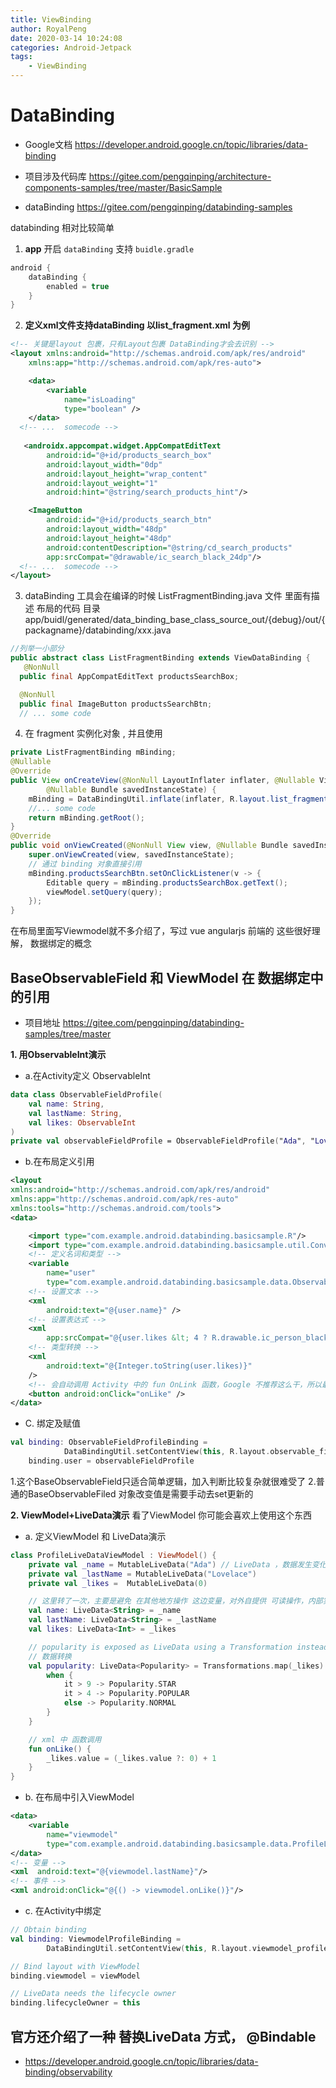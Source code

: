 ```yaml
---
title: ViewBinding
author: RoyalPeng
date: 2020-03-14 10:24:08
categories: Android-Jetpack
tags:
    - ViewBinding
---
```

# DataBinding 
* Google文档 https://developer.android.google.cn/topic/libraries/data-binding

* 项目涉及代码库 https://gitee.com/pengqinping/architecture-components-samples/tree/master/BasicSample
* dataBinding https://gitee.com/pengqinping/databinding-samples

databinding 相对比较简单

1. **app** 开启 `dataBinding` 支持 `buidle.gradle`
```groovy
android {
    dataBinding {
        enabled = true
    }
}
```
2. **定义xml文件支持dataBinding 以list_fragment.xml 为例**
```xml
<!-- 关键是layout 包裹，只有Layout包裹 DataBinding才会去识别 -->
<layout xmlns:android="http://schemas.android.com/apk/res/android"
    xmlns:app="http://schemas.android.com/apk/res-auto">

    <data>
        <variable
            name="isLoading"
            type="boolean" />
    </data>
  <!-- ...  somecode -->
 
   <androidx.appcompat.widget.AppCompatEditText
        android:id="@+id/products_search_box"
        android:layout_width="0dp"
        android:layout_height="wrap_content"
        android:layout_weight="1"
        android:hint="@string/search_products_hint"/>

    <ImageButton
        android:id="@+id/products_search_btn"
        android:layout_width="48dp"
        android:layout_height="48dp"
        android:contentDescription="@string/cd_search_products"
        app:srcCompat="@drawable/ic_search_black_24dp"/>
  <!-- ...  somecode -->
</layout>
```
3. dataBinding 工具会在编译的时候 ListFragmentBinding.java 文件 里面有描述 布局的代码 
目录 app/buidl/generated/data_binding_base_class_source_out/{debug}/out/{packagname}/databinding/xxx.java

```java
//列举一小部分
public abstract class ListFragmentBinding extends ViewDataBinding {
   @NonNull
  public final AppCompatEditText productsSearchBox;

  @NonNull
  public final ImageButton productsSearchBtn;
  // ... some code

```

4. 在 fragment 实例化对象 , 并且使用

```java
private ListFragmentBinding mBinding;
@Nullable
@Override
public View onCreateView(@NonNull LayoutInflater inflater, @Nullable ViewGroup container,
        @Nullable Bundle savedInstanceState) {
    mBinding = DataBindingUtil.inflate(inflater, R.layout.list_fragment, container, false);
    //... some code
    return mBinding.getRoot();
}
@Override
public void onViewCreated(@NonNull View view, @Nullable Bundle savedInstanceState) {
    super.onViewCreated(view, savedInstanceState);
    // 通过 binding 对象直接引用
    mBinding.productsSearchBtn.setOnClickListener(v -> {
        Editable query = mBinding.productsSearchBox.getText();
        viewModel.setQuery(query);
    });
}

```
在布局里面写Viewmodel就不多介绍了，写过 vue angularjs 前端的 这些很好理解， 数据绑定的概念

## BaseObservableField 和 ViewModel 在 数据绑定中的引用
* 项目地址 https://gitee.com/pengqinping/databinding-samples/tree/master

**1. 用ObservableInt演示**
* a.在Activity定义 ObservableInt
```kotlin
data class ObservableFieldProfile(
    val name: String,
    val lastName: String,
    val likes: ObservableInt
)
private val observableFieldProfile = ObservableFieldProfile("Ada", "Lovelace", ObservableInt(0))

```

* b.在布局定义引用
```xml
<layout
xmlns:android="http://schemas.android.com/apk/res/android"
xmlns:app="http://schemas.android.com/apk/res-auto"
xmlns:tools="http://schemas.android.com/tools">
<data>

    <import type="com.example.android.databinding.basicsample.R"/>
    <import type="com.example.android.databinding.basicsample.util.ConverterUtil"/>
    <!-- 定义名词和类型 -->
    <variable
        name="user"
        type="com.example.android.databinding.basicsample.data.ObservableFieldProfile" />
    <!-- 设置文本 -->
    <xml
        android:text="@{user.name}" />
    <!-- 设置表达式 -->
    <xml 
        app:srcCompat="@{user.likes &lt; 4 ? R.drawable.ic_person_black_96dp : R.drawable.ic_whatshot_black_96dp }"/>
    <!-- 类型转换 -->
    <xml 
        android:text="@{Integer.toString(user.likes)}"
    />
    <!-- 会自动调用 Activity 中的 fun OnLink 函数，Google 不推荐这么干，所以最好使用ViewModel -->
    <button android:onClick="onLike" />
</data>

```
* C. 绑定及赋值
```kotlin
val binding: ObservableFieldProfileBinding =
            DataBindingUtil.setContentView(this, R.layout.observable_field_profile)
    binding.user = observableFieldProfile
```

1.这个BaseObservableField只适合简单逻辑，加入判断比较复杂就很难受了
2.普通的BaseObservableFiled 对象改变值是需要手动去set更新的

**2. ViewModel+LiveData演示** 
看了ViewModel 你可能会喜欢上使用这个东西
* a. 定义ViewModel 和 LiveData演示
```kotlin
class ProfileLiveDataViewModel : ViewModel() {
    private val _name = MutableLiveData("Ada") // LiveData ，数据发生变化会自动更新布局，不用在重新拿View 去set数据
    private val _lastName = MutableLiveData("Lovelace")
    private val _likes =  MutableLiveData(0)

    // 这里转了一次，主要是避免 在其他地方操作 这边变量，对外自提供 可读操作，内部实现可写操作
    val name: LiveData<String> = _name
    val lastName: LiveData<String> = _lastName
    val likes: LiveData<Int> = _likes

    // popularity is exposed as LiveData using a Transformation instead of a @Bindable property.
    // 数据转换
    val popularity: LiveData<Popularity> = Transformations.map(_likes) {
        when {
            it > 9 -> Popularity.STAR
            it > 4 -> Popularity.POPULAR
            else -> Popularity.NORMAL
        }
    }

    // xml 中 函数调用
    fun onLike() {
        _likes.value = (_likes.value ?: 0) + 1
    }
}
```

* b. 在布局中引入ViewModel
```xml
<data>
    <variable
        name="viewmodel"
        type="com.example.android.databinding.basicsample.data.ProfileLiveDataViewModel"/>
</data>
<!-- 变量 -->
<xml  android:text="@{viewmodel.lastName}"/>
<!-- 事件 -->
<xml android:onClick="@{() -> viewmodel.onLike()}"/>

```
* c. 在Activity中绑定
```kotlin  
// Obtain binding
val binding: ViewmodelProfileBinding =
        DataBindingUtil.setContentView(this, R.layout.viewmodel_profile)

// Bind layout with ViewModel
binding.viewmodel = viewModel

// LiveData needs the lifecycle owner
binding.lifecycleOwner = this
```

## 官方还介绍了一种 替换LiveData 方式， @Bindable
* https://developer.android.google.cn/topic/libraries/data-binding/observability